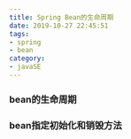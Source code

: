 ```yaml
---
title: Spring Bean的生命周期
date: 2019-10-27 22:45:51
tags:
- spring
- bean
category:
- javaSE
---
```


### bean的生命周期


### bean指定初始化和销毁方法


